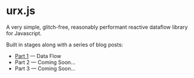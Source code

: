 # urx.js

A very simple, glitch-free, reasonably performant reactive dataflow
library for Javascript.

Built in stages along with a series of blog posts:

- [Part 1](https://juanpatten.com/blog/reactive-ui-part-1) — Data Flow
- Part 2 — Coming Soon...
- Part 3 — Coming Soon...

